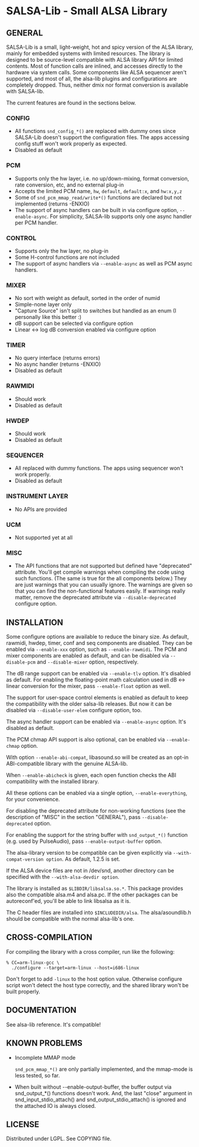 SALSA-Lib - Small ALSA Library
==============================

GENERAL
-------

SALSA-Lib is a small, light-weight, hot and spicy version of the ALSA
library, mainly for embedded systems with limited resources.
The library is designed to be source-level compatible with ALSA
library API for limited contents.  Most of function calls are inlined,
and accesses directly to the hardware via system calls.
Some components like ALSA sequencer aren't supported, and most of all,
the alsa-lib plugins and configurations are completely dropped.  Thus,
neither dmix nor format conversion is available with SALSA-lib.

The current features are found in the sections below.

### CONFIG

* All functions ``snd_config_*()`` are replaced with dummy ones since
  SALSA-Lib doesn't support the configuration files.
  The apps accessing config stuff won't work properly as expected.
* Disabled as default

### PCM

* Supports only the hw layer, i.e. no up/down-mixing, format
  conversion, rate conversion, etc, and no external plug-in
* Accepts the limited PCM name, ``hw``, ``default``, ``default:x``,
  and ``hw:x,y,z``
* Some of ``snd_pcm_mmap_read/write*()`` functions are declared but
  not implemented (returns -ENXIO)
* The support of async handlers can be built in via configure option,
  ``--enable-async``.  For simplicity, SALSA-lib supports only one async
  handler per PCM handler.

### CONTROL

* Supports only the hw layer, no plug-in
* Some H-control functions are not included
* The support of async handlers via ``--enable-async`` as well as PCM
  async handlers.

### MIXER

* No sort with weight as default, sorted in the order of numid
* Simple-none layer only
* "Capture Source" isn't split to switches but handled as an enum
   (I personally like this better :)
* dB support can be selected via configure option
* Linear <-> log dB conversion enabled via configure option

### TIMER

* No query interface (returns errors)
* No async handler (returns -ENXIO)
* Disabled as default

### RAWMIDI

* Should work
* Disabled as default

### HWDEP

* Should work
* Disabled as default

### SEQUENCER

* All replaced with dummy functions.  The apps using sequencer won't
  work properly.
* Disabled as default

### INSTRUMENT LAYER

* No APIs are provided

### UCM

* Not supported yet at all

### MISC

* The API functions that are not supported but defined have
  "deprecated" attribute.  You'll get compile warnings when compiling
  the code using such functions.  (The same is true for the all
  components below.)  They are just warnings that you can usually
  ignore.  The warnings are given so that you can find the
  non-functional features easily.  If warnings really matter, remove
  the deprecated attribute via ``--disable-deprecated`` configure option.


INSTALLATION
------------

Some configure options are available to reduce the binary size.
As default, rawmidi, hwdep, timer, conf and seq components are
disabled.  They can be enabled via ``--enable-xxx`` option, such as
``--enable-rawmidi``.
The PCM and mixer components are enabled as default, and can be
disabled via ``--disable-pcm`` and ``--disable-mixer`` option, respectively.

The dB range support can be enabled via ``--enable-tlv`` option.  It's
disabled as default.  For enabling the floating-point math calculation
used in dB <-> linear conversion for the mixer, pass ``--enable-float``
option as well.

The support for user-space control elements is enabled as default
to keep the compatibility with the older salsa-lib releases.  But now
it can be disabled via ``--disable-user-elem`` configure option, too.

The async handler support can be enabled via ``--enable-async`` option.
It's disabled as default.

The PCM chmap API support is also optional, can be enabled via
``--enable-chmap`` option.

With option ``--enable-abi-compat``, libasound.so will be created as an
opt-in ABI-compatible library with the genuine ALSA-lib.

When ``--enable-abicheck`` is given, each open function checks the ABI
compatibility with the installed library.

All these options can be enabled via a single option,
``--enable-everything``, for your convenience.

For disabling the deprecated attribute for non-working functions (see
the description of "MISC" in the section "GENERAL"), pass
``--disable-deprecated`` option.

For enabling the support for the string buffer with ``snd_output_*()``
function (e.g. used by PulseAudio), pass ``--enable-output-buffer`` option.

The alsa-library version to be compatible can be given explicitly via
``--with-compat-version option``.  As default, 1.2.5 is set.

If the ALSA device files are not in /dev/snd, another directory can be
specified with the ``--with-alsa-devdir option``.

The library is installed as ``$LIBDIR/libsalsa.so.*``.
This package provides also the compatible alsa.m4 and alsa.pc.  If the
other packages can be autoreconf'ed, you'll be able to link libsalsa
as it is.

The C header files are installed into ``$INCLUDEDIR/alsa``.  The
alsa/asoundlib.h should be compatible with the normal alsa-lib's one.


CROSS-COMPILATION
-----------------

For compiling the library with a cross compiler, run like the
following:

	% CC=arm-linux-gcc \
	  ./configure --target=arm-linux --host=i686-linux

Don't forget to add ``-linux`` to the host option value.  Otherwise
configure script won't detect the host type correctly, and the shared
library won't be built properly.


DOCUMENTATION
-------------

See alsa-lib reference.  It's compatible!


KNOWN PROBLEMS
--------------

* Incomplete MMAP mode

  ``snd_pcm_mmap_*()`` are only partially implemented, and the mmap-mode
  is less tested, so far.

* When built without --enable-output-buffer, the buffer output via
  snd_output_*() functions doesn't work.  And, the last "close"
  argument in snd_input_stdio_attach() and snd_output_stdio_attach()
  is ignored and the attached IO is always closed.


LICENSE
-------

Distributed under LGPL.  See COPYING file.

